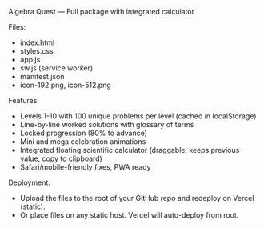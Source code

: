 
Algebra Quest — Full package with integrated calculator

Files:
- index.html
- styles.css
- app.js
- sw.js (service worker)
- manifest.json
- icon-192.png, icon-512.png

Features:
- Levels 1-10 with 100 unique problems per level (cached in localStorage)
- Line-by-line worked solutions with glossary of terms
- Locked progression (80% to advance)
- Mini and mega celebration animations
- Integrated floating scientific calculator (draggable, keeps previous value, copy to clipboard)
- Safari/mobile-friendly fixes, PWA ready

Deployment:
- Upload the files to the root of your GitHub repo and redeploy on Vercel (static).
- Or place files on any static host. Vercel will auto-deploy from root.
